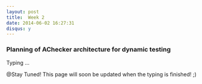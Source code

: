 ```yaml
---
layout: post
title:  Week 2
date: 2014-06-02 16:27:31
disqus: y
---
```


### Planning of AChecker architecture for dynamic testing

Typing ...

@Stay Tuned! This page will soon be updated when the typing is finished! ;)
